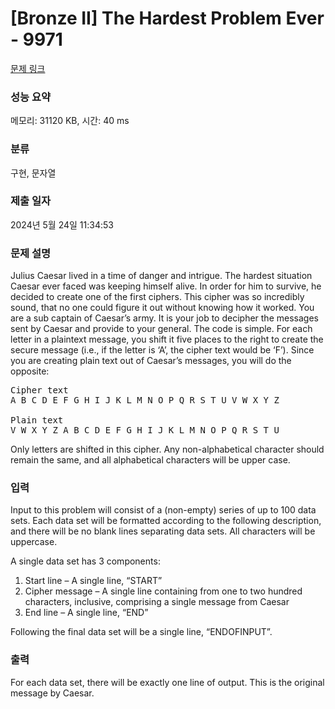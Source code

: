 # [Bronze II] The Hardest Problem Ever - 9971 

[문제 링크](https://www.acmicpc.net/problem/9971) 

### 성능 요약

메모리: 31120 KB, 시간: 40 ms

### 분류

구현, 문자열

### 제출 일자

2024년 5월 24일 11:34:53

### 문제 설명

<p>Julius Caesar lived in a time of danger and intrigue. The hardest situation Caesar ever faced was keeping himself alive. In order for him to survive, he decided to create one of the first ciphers. This cipher was so incredibly sound, that no one could figure it out without knowing how it worked. You are a sub captain of Caesar’s army. It is your job to decipher the messages sent by Caesar and provide to your general. The code is simple. For each letter in a plaintext message, you shift it five places to the right to create the secure message (i.e., if the letter is ‘A’, the cipher text would be ‘F’). Since you are creating plain text out of Caesar’s messages, you will do the opposite:</p>

<pre>Cipher text
A B C D E F G H I J K L M N O P Q R S T U V W X Y Z

Plain text
V W X Y Z A B C D E F G H I J K L M N O P Q R S T U</pre>

<p>Only letters are shifted in this cipher. Any non-alphabetical character should remain the same, and all alphabetical characters will be upper case.</p>

### 입력 

 <p>Input to this problem will consist of a (non-empty) series of up to 100 data sets. Each data set will be formatted according to the following description, and there will be no blank lines separating data sets. All characters will be uppercase.</p>

<p>A single data set has 3 components:</p>

<ol>
	<li>Start line – A single line, “START”</li>
	<li>Cipher message – A single line containing from one to two hundred characters, inclusive, comprising a single message from Caesar</li>
	<li>End line – A single line, “END”</li>
</ol>

<p>Following the final data set will be a single line, “ENDOFINPUT”.</p>

### 출력 

 <p>For each data set, there will be exactly one line of output. This is the original message by Caesar.</p>

